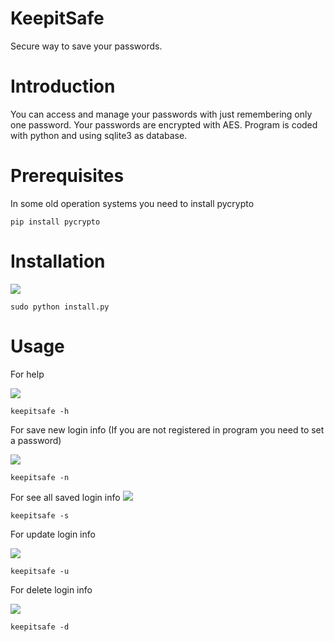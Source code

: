 # KeepitSafe
Secure way to save your passwords. 
# Introduction
You can access and manage your passwords with just remembering only one password. Your passwords are encrypted with AES. Program is coded with python and using sqlite3 as database.
# Prerequisites
In some old operation systems you need to install pycrypto
```
pip install pycrypto
```
# Installation

![](https://media.giphy.com/media/1zkIeD2lhngoEYymYN/giphy.gif)

```
sudo python install.py
```
# Usage

For help

![](https://media.giphy.com/media/aSvABumYAKSAkHRoJJ/giphy.gif)


```
keepitsafe -h
```

For save new login info (If you are not registered in program you need to set a password)

![](https://media.giphy.com/media/fnQkD1PydmR35MmdAO/giphy.gif)


```
keepitsafe -n
```

For see all saved login info
![](https://media.giphy.com/media/4H3IgyCrQVU8JARrXk/giphy.gif)


```
keepitsafe -s
```

For update login info

![](https://media.giphy.com/media/wONk0oY2Q8qQMdC0Az/giphy.gif)


```
keepitsafe -u
```
For delete login info

![](https://media.giphy.com/media/lo4LZztjfYBITqyLpy/giphy.gif)


```
keepitsafe -d
```
